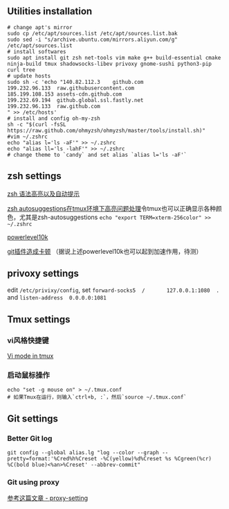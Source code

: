 ## Utilities installation
```shell
# change apt's mirror
sudo cp /etc/apt/sources.list /etc/apt/sources.list.bak
sudo sed -i "s/archive.ubuntu.com/mirrors.aliyun.com/g" /etc/apt/sources.list
# install softwares
sudo apt install git zsh net-tools vim make g++ build-essential cmake ninja-build tmux shadowsocks-libev privoxy gnome-sushi python3-pip curl tree
# update hosts
sudo sh -c 'echo "140.82.112.3    github.com
199.232.96.133  raw.githubusercontent.com
185.199.108.153 assets-cdn.github.com
199.232.69.194  github.global.ssl.fastly.net
199.232.96.133  raw.github.com
" >> /etc/hosts'
# install and config oh-my-zsh
sh -c "$(curl -fsSL https://raw.github.com/ohmyzsh/ohmyzsh/master/tools/install.sh)"
#vim ~/.zshrc
echo "alias l='ls -aF'" >> ~/.zshrc
echo "alias ll='ls -lahF'" >> ~/.zshrc
# change theme to `candy` and set alias `alias l='ls -aF'`

```
## zsh settings
[zsh 语法高亮以及自动提示](https://blog.csdn.net/qq_42094345/article/details/107958138)

[zsh autosuggestions在tmux环境下高亮问题处理](https://www.mojidong.com/post/2017-05-14-zsh-autosuggestions/)令tmux也可以正确显示各种颜色，尤其是zsh-autosuggestions `echo "export TERM=xterm-256color" >> ~/.zshrc`

[powerlevel10k](https://github.com/romkatv/powerlevel10k#oh-my-zsh)

[git插件造成卡顿](https://www.jianshu.com/p/bc4b8131db05) （据说上述powerlevel10k也可以起到加速作用，待测）

## privoxy settings
edit `/etc/privixy/config`, set `forward-socks5  /       127.0.0.1:1080  .
` and `listen-address  0.0.0.0:1081`

## Tmux settings
### vi风格快捷键
[Vi mode in tmux](https://blog.sanctum.geek.nz/vi-mode-in-tmux/)

### 启动鼠标操作
```shell
echo "set -g mouse on" > ~/.tmux.conf
# 如果Tmux在运行，则输入`ctrl+b, :`，然后`source ~/.tmux.conf`
```

## Git settings
### Better Git log
```shell
git config --global alias.lg "log --color --graph --pretty=format:'%Cred%h%Creset -%C(yellow)%d%Creset %s %Cgreen(%cr) %C(bold blue)<%an>%Creset' --abbrev-commit"
```
### Git using proxy
[参考这篇文章 - proxy-setting](https://loctempt.github.io/blog_of_xiyuejiang/proxy-setting)


